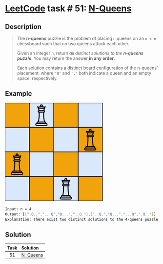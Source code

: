 # [LeetCode][leetcode] task # 51: [N-Queens][task]

Description
-----------

> The **n-queens** puzzle is the problem of placing `n` queens
> on an `n x n` chessboard such that no two queens attack each other.
> 
> Given an integer `n`, return _all distinct solutions to the **n-queens puzzle**_.
> You may return the answer **in any order**.
> 
> Each solution contains a distinct board configuration of the n-queens' placement,
> where `'Q'` and `'.'` both indicate a queen and an empty space, respectively.

Example
-------

![chessboard.png](image/chessboard.png)

```sh
Input: n = 4
Output: [[".Q..","...Q","Q...","..Q."],["..Q.","Q...","...Q",".Q.."]]
Explanation: There exist two distinct solutions to the 4-queens puzzle
```

Solution
--------

| Task | Solution             |
|:----:|:---------------------|
|  51  | [N-Queens][solution] |


[leetcode]: <http://leetcode.com/>
[task]: <https://leetcode.com/problems/n-queens/>
[solution]: <https://github.com/wellaxis/praxis-leetcode/blob/main/src/main/java/com/witalis/praxis/leetcode/task/h1/p51/option/Practice.java>
